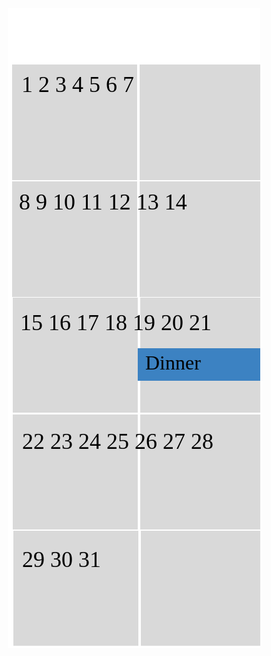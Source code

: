 <html>
    <head>
        <link href="https://fonts.googleapis.com/css?family=Exo&display=swap" rel="stylesheet" />
    </head>
    <body>
        <!-- <table>
            <tr>
                <td><a href="/jazzyisking">Home</a></td>
                <td><a href="/jazzyisking/templates/designplan">Design Plan</a></td>
                <td><a href="/jazzyisking/templates/login">Log In</a></td>
                <td><a href="/jazzyisking/templates/signup">Sign Up</a></td>
                <td><a href="/jazzyisking/templates/calendar">Calendar</a></td>
            <td><a href="/jazzyisking/templates/home">Home</a></td>
            </tr>
        </table> -->
        <div class="v104_18">
        <div class="v104_100">
        </div><span class="v105_5">Forum</span>
        <a class="v104_21" href="/jazzyisking/templates/home">Home</a>
        <a class="v104_22" href="/jazzyisking/templates/calendar">Calender</a>
        <a class="v104_25" href="/jazzyisking/templates/login">Login</a>
        <span class="v104_23">Itinerary</span>
        <span class="v104_24">Activities</span>
        <div class="v104_42"></div>
        <div class="v104_45"></div>
        <div class="v104_46"></div>
        <div class="v104_47"></div>
        <div class="v104_48"></div>
        <div class="v104_49"></div>
        <div class="v104_50"></div>
        <div class="v104_51"></div>
        <div class="v104_52"></div>
        <div class="v104_53"></div>
        <div class="v104_54"></div>
        <div class="v104_55"></div>
        <div class="v104_56"></div>
        <div class="v104_57"></div>
        <div class="v104_58"></div>
        <div class="v104_59"></div>
        <div class="v104_60"></div>
        <div class="v104_61"></div>
        <div class="v104_77"></div>
        <div class="v104_81"></div>
        <div class="v104_82"></div>
        <div class="v104_62"></div>
        <div class="v104_63"></div>
        <div class="v104_64"></div>
        <div class="v104_65"></div>
        <div class="v104_66"></div>
        <div class="v104_67"></div>
        <div class="v104_68"></div>
        <div class="v104_69"></div>
        <div class="v104_83"></div>
        <div class="v104_84"></div>
        <div class="v104_86"></div>
        <div class="v104_87"></div>
        <div class="v104_70"></div>
        <div class="v104_71"></div>
        <div class="v104_72"></div>
        <div class="v104_73"></div>
        <span class="v104_75">1                   2                   3                   4                   5                   6                  7</span>
        <span class="v104_76">8                   9                   10                 11                  12                  13                 14</span>
        <span class="v104_88">15                  16                17                  18                 19                  20                21</span>
        <span class="v104_89">22                 23                24                 25                26                27                 28</span>
        <span class="v104_90">29                 30                31</span>
        <div class="v104_135">
        <div class="v104_101"></div>
        <span class="v104_102">Meeting</span></div>
        <div class="v104_166">
        <div class="v104_167"></div>
        <span class="v104_168">Hike</span></div>
        <div class="v104_160">
        <div class="v104_161"></div>
        <span class="v104_162">Party</span></div>
        <div class="v104_157">
        <div class="v104_158"></div>
        <span class="v104_159">Dinner</span></div>
        <div class="v104_154">
        <div class="v104_155"></div>
        <span class="v104_156">Lunch</span></div>
        <div class="v104_148">
        <div class="v104_149"></div>
        <span class="v104_150">Bonfire</span></div>
        <div class="v115_230"></div>
        <span class="v115_231">Add Event</span>
        <div class="v115_232"></div>
        <span class="v115_233">Delete Event</span>
        </div>
    </body>
</html> 
<br/><br/> 

<style>* {
  box-sizing: border-box;
}
body {
  font-size: 14px;
}
.v104_18 {
  width: 100%;
  height: 1024px;
  background: rgba(255,255,255,1);
  opacity: 1;
  position: relative;
  top: 0px;
  left: 0px;
  overflow: hidden;
}
.v104_100 {
  width: 100%;
  height: 100%;
  background: url("../images/v104_100.png");
  background-repeat: no-repeat;
  background-position: center center;
  background-size: cover;
  opacity: 1;
  position: absolute;
  top: 0px;
  left: 8px;
  overflow: hidden;
}
.v105_5 {
  width: 111px;
  color: rgba(255,255,255,1);
  position: absolute;
  top: 23px;
  left: 732px;
  font-family: Exo;
  font-weight: Regular;
  font-size: 36px;
  opacity: 1;
  text-align: left;
}
.v104_21 {
  width: 99px;
  color: rgba(255,255,255,1);
  position: absolute;
  top: 23px;
  left: 47px;
  font-family: Exo;
  font-weight: Regular;
  font-size: 36px;
  opacity: 1;
  text-align: left;
}
.v104_22 {
  width: 147px;
  color: rgba(255,255,255,1);
  position: absolute;
  top: 23px;
  left: 197px;
  font-family: Exo;
  font-weight: Regular;
  font-size: 36px;
  opacity: 1;
  text-align: left;
}
.v104_23 {
  width: 139px;
  color: rgba(255,255,255,1);
  position: absolute;
  top: 23px;
  left: 377px;
  font-family: Exo;
  font-weight: Regular;
  font-size: 36px;
  opacity: 1;
  text-align: left;
}
.v104_24 {
  width: 150px;
  color: rgba(255,255,255,1);
  position: absolute;
  top: 23px;
  left: 549px;
  font-family: Exo;
  font-weight: Regular;
  font-size: 36px;
  opacity: 1;
  text-align: left;
}
.v104_25 {
  width: 168px;
  color: rgba(255,255,255,1);
  position: absolute;
  top: 23px;
  left: 1260px;
  font-family: Exo;
  font-weight: Regular;
  font-size: 36px;
  opacity: 1;
  text-align: left;
}
.v104_42 {
  width: 200px;
  height: 185px;
  background: rgba(217,217,217,1);
  opacity: 1;
  position: absolute;
  top: 90px;
  left: 7px;
  overflow: hidden;
}
.v104_45 {
  width: 200px;
  height: 185px;
  background: rgba(217,217,217,1);
  opacity: 1;
  position: absolute;
  top: 90px;
  left: 1024px;
  overflow: hidden;
}
.v104_46 {
  width: 200px;
  height: 185px;
  background: rgba(217,217,217,1);
  opacity: 1;
  position: absolute;
  top: 90px;
  left: 821px;
  overflow: hidden;
}
.v104_47 {
  width: 200px;
  height: 185px;
  background: rgba(217,217,217,1);
  opacity: 1;
  position: absolute;
  top: 90px;
  left: 618px;
  overflow: hidden;
}
.v104_48 {
  width: 200px;
  height: 185px;
  background: rgba(217,217,217,1);
  opacity: 1;
  position: absolute;
  top: 90px;
  left: 415px;
  overflow: hidden;
}
.v104_49 {
  width: 200px;
  height: 185px;
  background: rgba(217,217,217,1);
  opacity: 1;
  position: absolute;
  top: 90px;
  left: 211px;
  overflow: hidden;
}
.v104_50 {
  width: 200px;
  height: 185px;
  background: rgba(217,217,217,1);
  opacity: 1;
  position: absolute;
  top: 90px;
  left: 7px;
  overflow: hidden;
}
.v104_51 {
  width: 200px;
  height: 185px;
  background: rgba(217,217,217,1);
  opacity: 1;
  position: absolute;
  top: 90px;
  left: 1024px;
  overflow: hidden;
}
.v104_52 {
  width: 200px;
  height: 185px;
  background: rgba(217,217,217,1);
  opacity: 1;
  position: absolute;
  top: 90px;
  left: 821px;
  overflow: hidden;
}
.v104_53 {
  width: 200px;
  height: 185px;
  background: rgba(217,217,217,1);
  opacity: 1;
  position: absolute;
  top: 90px;
  left: 618px;
  overflow: hidden;
}
.v104_54 {
  width: 200px;
  height: 185px;
  background: rgba(217,217,217,1);
  opacity: 1;
  position: absolute;
  top: 90px;
  left: 415px;
  overflow: hidden;
}
.v104_55 {
  width: 200px;
  height: 185px;
  background: rgba(217,217,217,1);
  opacity: 1;
  position: absolute;
  top: 90px;
  left: 211px;
  overflow: hidden;
}
.v104_56 {
  width: 200px;
  height: 184px;
  background: rgba(217,217,217,1);
  opacity: 1;
  position: absolute;
  top: 650px;
  left: 8px;
  overflow: hidden;
}
.v104_57 {
  width: 200px;
  height: 184px;
  background: rgba(217,217,217,1);
  opacity: 1;
  position: absolute;
  top: 650px;
  left: 1025px;
  overflow: hidden;
}
.v104_58 {
  width: 200px;
  height: 184px;
  background: rgba(217,217,217,1);
  opacity: 1;
  position: absolute;
  top: 650px;
  left: 822px;
  overflow: hidden;
}
.v104_59 {
  width: 200px;
  height: 184px;
  background: rgba(217,217,217,1);
  opacity: 1;
  position: absolute;
  top: 650px;
  left: 619px;
  overflow: hidden;
}
.v104_60 {
  width: 200px;
  height: 184px;
  background: rgba(217,217,217,1);
  opacity: 1;
  position: absolute;
  top: 650px;
  left: 415px;
  overflow: hidden;
}
.v104_61 {
  width: 200px;
  height: 184px;
  background: rgba(217,217,217,1);
  opacity: 1;
  position: absolute;
  top: 650px;
  left: 212px;
  overflow: hidden;
}
.v104_77 {
  width: 200px;
  height: 184px;
  background: rgba(217,217,217,1);
  opacity: 1;
  position: absolute;
  top: 836px;
  left: 9px;
  overflow: hidden;
}
.v104_81 {
  width: 200px;
  height: 184px;
  background: rgba(217,217,217,1);
  opacity: 1;
  position: absolute;
  top: 836px;
  left: 416px;
  overflow: hidden;
}
.v104_82 {
  width: 200px;
  height: 184px;
  background: rgba(217,217,217,1);
  opacity: 1;
  position: absolute;
  top: 836px;
  left: 213px;
  overflow: hidden;
}
.v104_62 {
  width: 200px;
  height: 184px;
  background: rgba(217,217,217,1);
  opacity: 1;
  position: absolute;
  top: 463px;
  left: 8px;
  overflow: hidden;
}
.v104_63 {
  width: 200px;
  height: 184px;
  background: rgba(217,217,217,1);
  opacity: 1;
  position: absolute;
  top: 463px;
  left: 1025px;
  overflow: hidden;
}
.v104_64 {
  width: 200px;
  height: 184px;
  background: rgba(217,217,217,1);
  opacity: 1;
  position: absolute;
  top: 463px;
  left: 822px;
  overflow: hidden;
}
.v104_65 {
  width: 200px;
  height: 184px;
  background: rgba(217,217,217,1);
  opacity: 1;
  position: absolute;
  top: 463px;
  left: 619px;
  overflow: hidden;
}
.v104_66 {
  width: 200px;
  height: 184px;
  background: rgba(217,217,217,1);
  opacity: 1;
  position: absolute;
  top: 463px;
  left: 415px;
  overflow: hidden;
}
.v104_67 {
  width: 200px;
  height: 184px;
  background: rgba(217,217,217,1);
  opacity: 1;
  position: absolute;
  top: 463px;
  left: 212px;
  overflow: hidden;
}
.v104_68 {
  width: 200px;
  height: 185px;
  background: rgba(217,217,217,1);
  opacity: 1;
  position: absolute;
  top: 277px;
  left: 7px;
  overflow: hidden;
}
.v104_69 {
  width: 200px;
  height: 185px;
  background: rgba(217,217,217,1);
  opacity: 1;
  position: absolute;
  top: 277px;
  left: 1024px;
  overflow: hidden;
}
.v104_83 {
  width: 200px;
  height: 185px;
  background: rgba(217,217,217,1);
  opacity: 1;
  position: absolute;
  top: 90px;
  left: 1228px;
  overflow: hidden;
}
.v104_84 {
  width: 200px;
  height: 184px;
  background: rgba(217,217,217,1);
  opacity: 1;
  position: absolute;
  top: 650px;
  left: 1229px;
  overflow: hidden;
}
.v104_86 {
  width: 200px;
  height: 184px;
  background: rgba(217,217,217,1);
  opacity: 1;
  position: absolute;
  top: 463px;
  left: 1229px;
  overflow: hidden;
}
.v104_87 {
  width: 200px;
  height: 185px;
  background: rgba(217,217,217,1);
  opacity: 1;
  position: absolute;
  top: 277px;
  left: 1228px;
  overflow: hidden;
}
.v104_70 {
  width: 200px;
  height: 185px;
  background: rgba(217,217,217,1);
  opacity: 1;
  position: absolute;
  top: 277px;
  left: 821px;
  overflow: hidden;
}
.v104_71 {
  width: 200px;
  height: 185px;
  background: rgba(217,217,217,1);
  opacity: 1;
  position: absolute;
  top: 277px;
  left: 618px;
  overflow: hidden;
}
.v104_72 {
  width: 200px;
  height: 185px;
  background: rgba(217,217,217,1);
  opacity: 1;
  position: absolute;
  top: 277px;
  left: 415px;
  overflow: hidden;
}
.v104_73 {
  width: 200px;
  height: 185px;
  background: rgba(217,217,217,1);
  opacity: 1;
  position: absolute;
  top: 277px;
  left: 211px;
  overflow: hidden;
}
.v104_75 {
  width: 100%;
  color: rgba(0,0,0,1);
  position: absolute;
  top: 101px;
  left: 22px;
  font-family: Exo;
  font-weight: Regular;
  font-size: 36px;
  opacity: 1;
  text-align: left;
}
.v104_76 {
  width: 100%;
  color: rgba(0,0,0,1);
  position: absolute;
  top: 289px;
  left: 18px;
  font-family: Exo;
  font-weight: Regular;
  font-size: 36px;
  opacity: 1;
  text-align: left;
}
.v104_88 {
  width: 100%;
  color: rgba(0,0,0,1);
  position: absolute;
  top: 482px;
  left: 20px;
  font-family: Exo;
  font-weight: Regular;
  font-size: 36px;
  opacity: 1;
  text-align: left;
}
.v104_89 {
  width: 100%;
  color: rgba(0,0,0,1);
  position: absolute;
  top: 672px;
  left: 23px;
  font-family: Exo;
  font-weight: Regular;
  font-size: 36px;
  opacity: 1;
  text-align: left;
}
.v104_90 {
  width: 443px;
  color: rgba(0,0,0,1);
  position: absolute;
  top: 861px;
  left: 23px;
  font-family: Exo;
  font-weight: Regular;
  font-size: 36px;
  opacity: 1;
  text-align: left;
}
.v104_135 {
  width: 202px;
  height: 52px;
  background: url("../images/v104_135.png");
  background-repeat: no-repeat;
  background-position: center center;
  background-size: cover;
  opacity: 1;
  position: absolute;
  top: 160px;
  left: 412px;
  overflow: hidden;
}
.v104_101 {
  width: 202px;
  height: 52px;
  background: rgba(60,130,194,1);
  opacity: 1;
  position: relative;
  top: 0px;
  left: 0px;
  overflow: hidden;
}
.v104_102 {
  width: 118px;
  color: rgba(0,0,0,1);
  position: absolute;
  top: 5px;
  left: 12px;
  font-family: Exo;
  font-weight: Regular;
  font-size: 32px;
  opacity: 1;
  text-align: left;
}
.v104_166 {
  width: 202px;
  height: 52px;
  background: url("../images/v104_166.png");
  background-repeat: no-repeat;
  background-position: center center;
  background-size: cover;
  opacity: 1;
  position: absolute;
  top: 156px;
  left: 1020px;
  overflow: hidden;
}
.v104_167 {
  width: 202px;
  height: 52px;
  background: rgba(60,130,194,1);
  opacity: 1;
  position: relative;
  top: 0px;
  left: 0px;
  overflow: hidden;
}
.v104_168 {
  width: 63px;
  color: rgba(0,0,0,1);
  position: absolute;
  top: 5px;
  left: 12px;
  font-family: Exo;
  font-weight: Regular;
  font-size: 32px;
  opacity: 1;
  text-align: left;
}
.v104_160 {
  width: 202px;
  height: 52px;
  background: url("../images/v104_160.png");
  background-repeat: no-repeat;
  background-position: center center;
  background-size: cover;
  opacity: 1;
  position: absolute;
  top: 912px;
  left: 412px;
  overflow: hidden;
}
.v104_161 {
  width: 202px;
  height: 52px;
  background: rgba(60,130,194,1);
  opacity: 1;
  position: absolute;
  top: 0px;
  left: 0px;
  overflow: hidden;
}
.v104_162 {
  width: 80px;
  color: rgba(0,0,0,1);
  position: absolute;
  top: 5px;
  left: 12px;
  font-family: Exo;
  font-weight: Regular;
  font-size: 32px;
  opacity: 1;
  text-align: left;
}
.v104_157 {
  width: 202px;
  height: 52px;
  background: url("../images/v104_157.png");
  background-repeat: no-repeat;
  background-position: center center;
  background-size: cover;
  opacity: 1;
  position: absolute;
  top: 544px;
  left: 208px;
  overflow: hidden;
}
.v104_158 {
  width: 202px;
  height: 52px;
  background: rgba(60,130,194,1);
  opacity: 1;
  position: absolute;
  top: 0px;
  left: 0px;
  overflow: hidden;
}
.v104_159 {
  width: 97px;
  color: rgba(0,0,0,1);
  position: absolute;
  top: 5px;
  left: 12px;
  font-family: Exo;
  font-weight: Regular;
  font-size: 32px;
  opacity: 1;
  text-align: left;
}
.v104_154 {
  width: 202px;
  height: 52px;
  background: url("../images/v104_154.png");
  background-repeat: no-repeat;
  background-position: center center;
  background-size: cover;
  opacity: 1;
  position: absolute;
  top: 728px;
  left: 1024px;
  overflow: hidden;
}
.v104_155 {
  width: 202px;
  height: 52px;
  background: rgba(60,130,194,1);
  opacity: 1;
  position: absolute;
  top: 0px;
  left: 0px;
  overflow: hidden;
}
.v104_156 {
  width: 90px;
  color: rgba(0,0,0,1);
  position: absolute;
  top: 5px;
  left: 12px;
  font-family: Exo;
  font-weight: Regular;
  font-size: 32px;
  opacity: 1;
  text-align: left;
}
.v104_148 {
  width: 202px;
  height: 52px;
  background: url("../images/v104_148.png");
  background-repeat: no-repeat;
  background-position: center center;
  background-size: cover;
  opacity: 1;
  position: absolute;
  top: 344px;
  left: 616px;
  overflow: hidden;
}
.v104_149 {
  width: 202px;
  height: 52px;
  background: rgba(60,130,194,1);
  opacity: 1;
  position: relative;
  top: 0px;
  left: 0px;
  overflow: hidden;
}
.v104_150 {
  width: 107px;
  color: rgba(0,0,0,1);
  position: absolute;
  top: 5px;
  left: 12px;
  font-family: Exo;
  font-weight: Regular;
  font-size: 32px;
  opacity: 1;
  text-align: left;
}
.v115_230 {
  width: 360px;
  height: 60px;
  background: rgba(60,130,194,1);
  opacity: 1;
  position: absolute;
  top: 949px;
  left: 1060px;
  border-top-left-radius: 20px;
  border-top-right-radius: 20px;
  border-bottom-left-radius: 20px;
  border-bottom-right-radius: 20px;
  overflow: hidden;
}
.v115_231 {
  width: 169px;
  color: rgba(255,255,255,1);
  position: absolute;
  top: 955px;
  left: 1142px;
  font-family: Exo;
  font-weight: Regular;
  font-size: 36px;
  opacity: 1;
  text-align: left;
}
.v115_232 {
  width: 360px;
  height: 60px;
  background: rgba(60,130,194,1);
  opacity: 1;
  position: absolute;
  top: 943px;
  left: 682px;
  border-top-left-radius: 20px;
  border-top-right-radius: 20px;
  border-bottom-left-radius: 20px;
  border-bottom-right-radius: 20px;
  overflow: hidden;
}
.v115_233 {
  width: 210px;
  color: rgba(255,255,255,1);
  position: absolute;
  top: 949px;
  left: 764px;
  font-family: Exo;
  font-weight: Regular;
  font-size: 36px;
  opacity: 1;
  text-align: left;
}
</style>